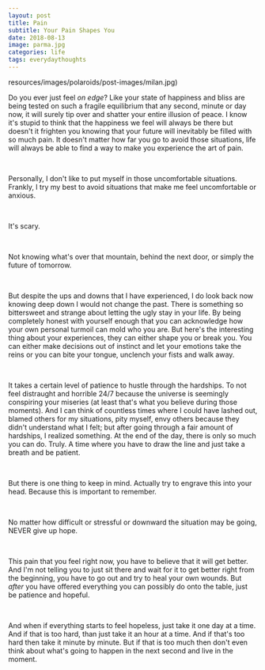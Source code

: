 ```yaml
---
layout: post
title: Pain 
subtitle: Your Pain Shapes You
date: 2018-08-13
image: parma.jpg
categories: life
tags: everydaythoughts
---
```


resources/images/polaroids/post-images/milan.jpg)

Do you ever just feel *on edge*? Like your state of happiness and bliss are being tested on such a fragile equilibrium that any second, minute or day now, it will surely tip over and shatter your entire illusion of peace. I know it's stupid to think that the happiness we feel will always be there but doesn't it frighten you knowing that your future will inevitably be filled with so much pain. It doesn't matter how far you go to avoid those situations, life will always be able to find a way to make you experience the art of pain. 

 <br/>

Personally, I don't like to put myself in those uncomfortable situations. Frankly, I try my best to avoid situations that make me feel uncomfortable or anxious. 

 <br/>

It's scary. 

 <br/>

Not knowing what's over that mountain, behind the next door, or simply the future of tomorrow. 

 <br/>

But despite the ups and downs that I have experienced, I do look back now knowing deep down I would not change the past. There is something so bittersweet and strange about letting the ugly stay in your life. By being completely honest with yourself enough that you can acknowledge how your own personal turmoil can mold who you are. But here's the interesting thing about your experiences, they can either shape you or break you. You can either make decisions out of instinct and let your emotions take the reins or you can bite your tongue, unclench your fists and walk away. 

 <br/>

It takes a certain level of patience to hustle through the hardships. To not feel distraught and horrible 24/7 because the universe is seemingly conspiring your miseries (at least that's what you believe during those moments). And I can think of countless times where I could have lashed out, blamed others for my situations, pity myself, envy others because they didn't understand what I felt; but after going through a fair amount of hardships, I realized something. At the end of the day, there is only so much you can do. Truly. A time where you have to draw the line and just take a breath and be patient. 

 <br/>

But there is one thing to keep in mind. Actually try to engrave this into your head. Because this is important to remember. 

 <br/>

No matter how difficult or stressful or downward the situation may be going, NEVER give up hope. 

 <br/>

This pain that you feel right now, you have to believe that it will get better. And I'm not telling you to just sit there and wait for it to get better right from the beginning, you have to go out and try to heal your own wounds. But *after* you have offered everything you can possibly do onto the table, just be patience and hopeful. 

 <br/>

And when if everything starts to feel hopeless, just take it one day at a time. And if that is too hard, than just take it an hour at a time. And if that's too hard then take it minute by minute. But if that is too much then don't even think about what's going to happen in the next second and live in the moment. 